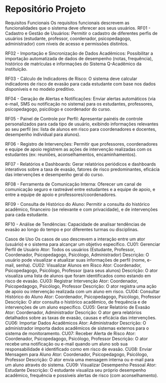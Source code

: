 # Repositório Projeto

Requisitos Funcionais
Os requisitos funcionais descrevem as funcionalidades que o sistema deve oferecer aos seus usuários.
RF01 - Cadastro e Gestão de Usuários: Permitir o cadastro de diferentes perfis de usuários (estudante, professor, coordenador, psicopedagogo, administrador) com níveis de acesso e permissões distintos.

RF02 - Importação e Sincronização de Dados Acadêmicos: Possibilitar a importação automatizada de dados de desempenho (notas, frequência), histórico de matrículas e informações do Sistema Q-Acadêmico da instituição.

RF03 - Cálculo de Indicadores de Risco: O sistema deve calcular indicadores de risco de evasão para cada estudante com base nos dados disponíveis e no modelo preditivo.

RF04 - Geração de Alertas e Notificações: Enviar alertas automáticos (via e-mail, SMS ou notificação no sistema) para os estudantes, professores, psicopedagogo, psicólogo e coordenador do curso.

RF05 - Painel de Controle por Perfil: Apresentar painéis de controle personalizados para cada tipo de usuário, exibindo informações relevantes ao seu perfil (ex: lista de alunos em risco para coordenadores e docentes, desempenho individual para alunos).

RF06 - Registro de Intervenções: Permitir que professores, coordenadores e equipe de apoio registrem as ações de intervenção realizadas com os estudantes (ex: reuniões, aconselhamentos, encaminhamentos).

RF07 - Relatórios e Dashboards: Gerar relatórios periódicos e dashboards interativos sobre a taxa de evasão, fatores de risco predominantes, eficácia das intervenções e desempenho geral do curso.

RF08 - Ferramenta de Comunicação Interna: Oferecer um canal de comunicação seguro e rastreável entre estudantes e a equipe de apoio, e entre a equipe de apoio e professores/coordenadores.

RF09 - Consulta de Histórico do Aluno: Permitir a consulta do histórico acadêmico, financeiro (se relevante e com privacidade), e de intervenções para cada estudante.

RF10 - Análise de Tendências: Capacidade de analisar tendências de evasão ao longo do tempo e por diferentes turmas ou disciplinas.



Casos de Uso
Os casos de uso descrevem a interação entre um ator (usuário) e o sistema para alcançar um objetivo específico.
CU01: Gerenciar Perfil de Usuário
Ator: Todos os usuários (Estudante, Professor, Coordenador, Psicopedagogo, Psicólogo, Administrador)
Descrição: O usuário pode visualizar e atualizar suas informações de perfil (nome, e-mail, senha).
CU02: Visualizar Alunos em Risco
Ator: Coordenador, Psicopedagogo, Psicólogo, Professor (para seus alunos)
Descrição: O ator visualiza uma lista de alunos que foram identificados como estando em risco de evasão.
CU03: Registrar Intervenção
Ator: Coordenador, Psicopedagogo, Psicólogo, Professor
Descrição: O ator registra uma ação de apoio ou intervenção realizada com um aluno em risco.
CU04: Consultar Histórico do Aluno
Ator: Coordenador, Psicopedagogo, Psicólogo, Professor
Descrição: O ator consulta o histórico acadêmico, de frequência e de intervenções de um aluno específico.
CU05: Gerar Relatório de Evasão
Ator: Coordenador, Administrador
Descrição: O ator gera relatórios detalhados sobre as taxas de evasão, causas e eficácia das intervenções.
CU06: Importar Dados Acadêmicos
Ator: Administrador
Descrição: O administrador importa dados acadêmicos de sistemas externos para o sistema de monitoramento.
CU07: Receber Alerta de Risco
Ator: Coordenador, Psicopedagogo, Psicólogo, Professor
Descrição: O ator recebe uma notificação ou e-mail quando um aluno sob sua responsabilidade é identificado como em risco de evasão.
CU08: Enviar Mensagem para Aluno
Ator: Coordenador, Psicopedagogo, Psicólogo, Professor
Descrição: O ator envia uma mensagem interna ou e-mail para um aluno através do sistema.
CU09: Visualizar Desempenho Pessoal
Ator: Estudante
Descrição: O estudante visualiza seu próprio desempenho acadêmico, frequência e possíveis alertas de risco (com aconselhamento).
